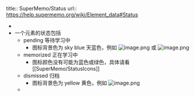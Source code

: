 title:: SuperMemo/Status
url:: https://help.supermemo.org/wiki/Element_data#Status

-
- 一个元素的状态包括
	- pending 等待学习中
		- 图标背景色为 sky blue 天蓝色，例如 ![image.png](../assets/image_1647228726041_0.png) 或 ![image.png](../assets/image_1647228744856_0.png)
	- memorized 正在学习中
		- 图标颜色没有可能为蓝色或绿色，具体请看 [[SuperMemo/StatusIcons]]
	- dismissed 归档
		- 图标背景色为 yellow 黄色，例如 ![image.png](../assets/image_1647228782176_0.png)
	-